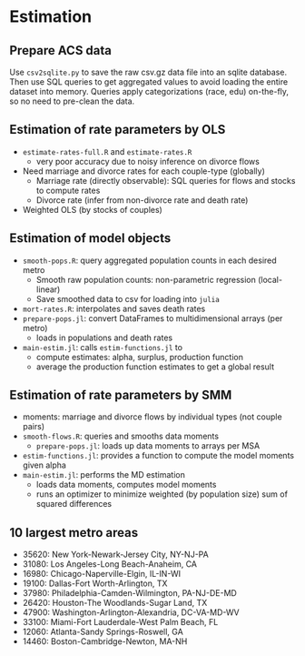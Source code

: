 # Estimation

## Prepare ACS data

Use `csv2sqlite.py` to save the raw csv.gz data file into an sqlite database.
Then use SQL queries to get aggregated values to avoid loading the entire dataset into memory.
Queries apply categorizations (race, edu) on-the-fly, so no need to pre-clean the data.

## Estimation of rate parameters by OLS

* `estimate-rates-full.R` and `estimate-rates.R`
	* very poor accuracy due to noisy inference on divorce flows
* Need marriage and divorce rates for each couple-type (globally)
	* Marriage rate (directly observable): SQL queries for flows and stocks to compute rates
	* Divorce rate (infer from non-divorce rate and death rate)
* Weighted OLS (by stocks of couples)

## Estimation of model objects

* `smooth-pops.R`: query aggregated population counts in each desired metro
	* Smooth raw population counts: non-parametric regression (local-linear)
	* Save smoothed data to csv for loading into `julia`
* `mort-rates.R`: interpolates and saves death rates
* `prepare-pops.jl`: convert DataFrames to multidimensional arrays (per metro)
	* loads in populations and death rates
* `main-estim.jl`: calls `estim-functions.jl` to
	* compute estimates: alpha, surplus, production function
	* average the production function estimates to get a global result

## Estimation of rate parameters by SMM

* moments: marriage and divorce flows by individual types (not couple pairs)
* `smooth-flows.R`: queries and smooths data moments
	* `prepare-pops.jl`: loads up data moments to arrays per MSA
* `estim-functions.jl`: provides a function to compute the model moments given alpha
* `main-estim.jl`: performs the MD estimation
	* loads data moments, computes model moments
	* runs an optimizer to minimize weighted (by population size) sum of squared differences

## 10 largest metro areas

* 35620: New York-Newark-Jersey City, NY-NJ-PA
* 31080: Los Angeles-Long Beach-Anaheim, CA
* 16980: Chicago-Naperville-Elgin, IL-IN-WI
* 19100: Dallas-Fort Worth-Arlington, TX
* 37980: Philadelphia-Camden-Wilmington, PA-NJ-DE-MD
* 26420: Houston-The Woodlands-Sugar Land, TX
* 47900: Washington-Arlington-Alexandria, DC-VA-MD-WV
* 33100: Miami-Fort Lauderdale-West Palm Beach, FL
* 12060: Atlanta-Sandy Springs-Roswell, GA
* 14460: Boston-Cambridge-Newton, MA-NH
